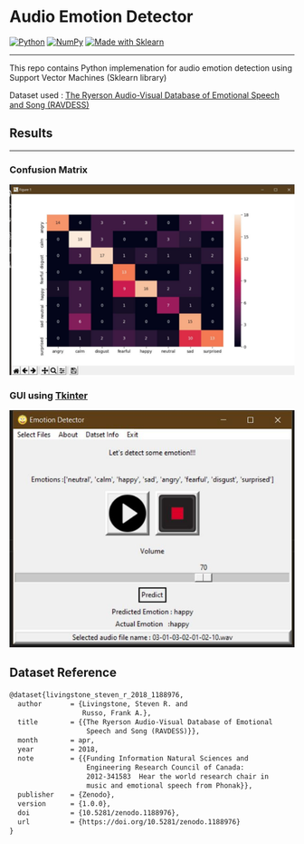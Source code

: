 # Audio Emotion Detector

[![Python](https://img.shields.io/badge/python-3670A0?style=for-the-badge&logo=python&logoColor=ffdd54)](https://www.python.org/)
[![NumPy](https://img.shields.io/badge/numpy-%23013243.svg?style=for-the-badge&logo=numpy&logoColor=white)](https://numpy.org/)
[![Made with Sklearn](https://img.shields.io/badge/Scikit%20Learn-SVM-F7931E?style=for-the-badge&logo=scikit-learn)](http://scikit-learn.org/stable/modules/generated/sklearn.svm.SVC.html)

---

This repo contains Python implemenation for audio emotion detection using Support Vector Machines (Sklearn library)

Dataset used : [The Ryerson Audio-Visual Database of Emotional Speech and Song (RAVDESS)](https://zenodo.org/record/1188976#.YRvbUogzZPZ)

## Results

---

### Confusion Matrix

![Confusion Matrix](docs/confusion_matrix.JPG)

### GUI using [ Tkinter ](https://docs.python.org/3/library/tkinter.html)

![gui](docs/output_gui.JPG)

## Dataset Reference

```
@dataset{livingstone_steven_r_2018_1188976,
  author       = {Livingstone, Steven R. and
                  Russo, Frank A.},
  title        = {{The Ryerson Audio-Visual Database of Emotional
                   Speech and Song (RAVDESS)}},
  month        = apr,
  year         = 2018,
  note         = {{Funding Information Natural Sciences and
                   Engineering Research Council of Canada:
                   2012-341583  Hear the world research chair in
                   music and emotional speech from Phonak}},
  publisher    = {Zenodo},
  version      = {1.0.0},
  doi          = {10.5281/zenodo.1188976},
  url          = {https://doi.org/10.5281/zenodo.1188976}
}
```
